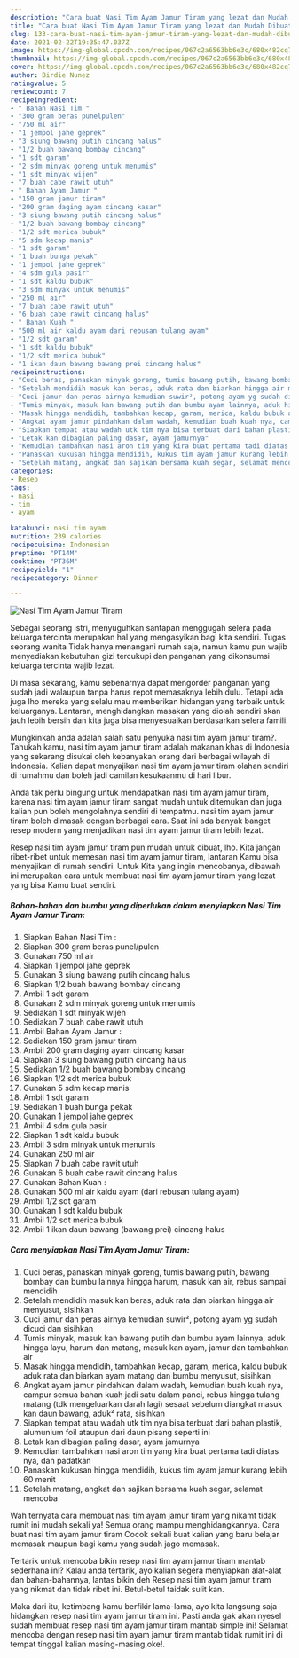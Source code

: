 ```yaml
---
description: "Cara buat Nasi Tim Ayam Jamur Tiram yang lezat dan Mudah Dibuat"
title: "Cara buat Nasi Tim Ayam Jamur Tiram yang lezat dan Mudah Dibuat"
slug: 133-cara-buat-nasi-tim-ayam-jamur-tiram-yang-lezat-dan-mudah-dibuat
date: 2021-02-22T19:35:47.037Z
image: https://img-global.cpcdn.com/recipes/067c2a6563bb6e3c/680x482cq70/nasi-tim-ayam-jamur-tiram-foto-resep-utama.jpg
thumbnail: https://img-global.cpcdn.com/recipes/067c2a6563bb6e3c/680x482cq70/nasi-tim-ayam-jamur-tiram-foto-resep-utama.jpg
cover: https://img-global.cpcdn.com/recipes/067c2a6563bb6e3c/680x482cq70/nasi-tim-ayam-jamur-tiram-foto-resep-utama.jpg
author: Birdie Nunez
ratingvalue: 5
reviewcount: 7
recipeingredient:
- " Bahan Nasi Tim "
- "300 gram beras punelpulen"
- "750 ml air"
- "1 jempol jahe geprek"
- "3 siung bawang putih cincang halus"
- "1/2 buah bawang bombay cincang"
- "1 sdt garam"
- "2 sdm minyak goreng untuk menumis"
- "1 sdt minyak wijen"
- "7 buah cabe rawit utuh"
- " Bahan Ayam Jamur "
- "150 gram jamur tiram"
- "200 gram daging ayam cincang kasar"
- "3 siung bawang putih cincang halus"
- "1/2 buah bawang bombay cincang"
- "1/2 sdt merica bubuk"
- "5 sdm kecap manis"
- "1 sdt garam"
- "1 buah bunga pekak"
- "1 jempol jahe geprek"
- "4 sdm gula pasir"
- "1 sdt kaldu bubuk"
- "3 sdm minyak untuk menumis"
- "250 ml air"
- "7 buah cabe rawit utuh"
- "6 buah cabe rawit cincang halus"
- " Bahan Kuah "
- "500 ml air kaldu ayam dari rebusan tulang ayam"
- "1/2 sdt garam"
- "1 sdt kaldu bubuk"
- "1/2 sdt merica bubuk"
- "1 ikan daun bawang bawang prei cincang halus"
recipeinstructions:
- "Cuci beras, panaskan minyak goreng, tumis bawang putih, bawang bombay dan bumbu lainnya hingga harum, masuk kan air, rebus sampai mendidih"
- "Setelah mendidih masuk kan beras, aduk rata dan biarkan hingga air menyusut, sisihkan"
- "Cuci jamur dan peras airnya kemudian suwir², potong ayam yg sudah dicuci dan sisihkan"
- "Tumis minyak, masuk kan bawang putih dan bumbu ayam lainnya, aduk hingga layu, harum dan matang, masuk kan ayam, jamur dan tambahkan air"
- "Masak hingga mendidih, tambahkan kecap, garam, merica, kaldu bubuk aduk rata dan biarkan ayam matang dan bumbu menyusut, sisihkan"
- "Angkat ayam jamur pindahkan dalam wadah, kemudian buah kuah nya, campur semua bahan kuah jadi satu dalam panci, rebus hingga tulang matang (tdk mengeluarkan darah lagi) sesaat sebelum diangkat masuk kan daun bawang, aduk² rata, sisihkan"
- "Siapkan tempat atau wadah utk tim nya bisa terbuat dari bahan plastik, alumunium foil ataupun dari daun pisang seperti ini"
- "Letak kan dibagian paling dasar, ayam jamurnya"
- "Kemudian tambahkan nasi aron tim yang kira buat pertama tadi diatas nya, dan padatkan"
- "Panaskan kukusan hingga mendidih, kukus tim ayam jamur kurang lebih 60 menit"
- "Setelah matang, angkat dan sajikan bersama kuah segar, selamat mencoba"
categories:
- Resep
tags:
- nasi
- tim
- ayam

katakunci: nasi tim ayam 
nutrition: 239 calories
recipecuisine: Indonesian
preptime: "PT14M"
cooktime: "PT36M"
recipeyield: "1"
recipecategory: Dinner

---
```



![Nasi Tim Ayam Jamur Tiram](https://img-global.cpcdn.com/recipes/067c2a6563bb6e3c/680x482cq70/nasi-tim-ayam-jamur-tiram-foto-resep-utama.jpg)

Sebagai seorang istri, menyuguhkan santapan menggugah selera pada keluarga tercinta merupakan hal yang mengasyikan bagi kita sendiri. Tugas seorang  wanita Tidak hanya menangani rumah saja, namun kamu pun wajib menyediakan kebutuhan gizi tercukupi dan panganan yang dikonsumsi keluarga tercinta wajib lezat.

Di masa  sekarang, kamu sebenarnya dapat mengorder panganan yang sudah jadi walaupun tanpa harus repot memasaknya lebih dulu. Tetapi ada juga lho mereka yang selalu mau memberikan hidangan yang terbaik untuk keluarganya. Lantaran, menghidangkan masakan yang diolah sendiri akan jauh lebih bersih dan kita juga bisa menyesuaikan berdasarkan selera famili. 



Mungkinkah anda adalah salah satu penyuka nasi tim ayam jamur tiram?. Tahukah kamu, nasi tim ayam jamur tiram adalah makanan khas di Indonesia yang sekarang disukai oleh kebanyakan orang dari berbagai wilayah di Indonesia. Kalian dapat menyajikan nasi tim ayam jamur tiram olahan sendiri di rumahmu dan boleh jadi camilan kesukaanmu di hari libur.

Anda tak perlu bingung untuk mendapatkan nasi tim ayam jamur tiram, karena nasi tim ayam jamur tiram sangat mudah untuk ditemukan dan juga kalian pun boleh mengolahnya sendiri di tempatmu. nasi tim ayam jamur tiram boleh dimasak dengan berbagai cara. Saat ini ada banyak banget resep modern yang menjadikan nasi tim ayam jamur tiram lebih lezat.

Resep nasi tim ayam jamur tiram pun mudah untuk dibuat, lho. Kita jangan ribet-ribet untuk memesan nasi tim ayam jamur tiram, lantaran Kamu bisa menyajikan di rumah sendiri. Untuk Kita yang ingin mencobanya, dibawah ini merupakan cara untuk membuat nasi tim ayam jamur tiram yang lezat yang bisa Kamu buat sendiri.

<!--inarticleads1-->

##### Bahan-bahan dan bumbu yang diperlukan dalam menyiapkan Nasi Tim Ayam Jamur Tiram:

1. Siapkan  Bahan Nasi Tim :
1. Siapkan 300 gram beras punel/pulen
1. Gunakan 750 ml air
1. Siapkan 1 jempol jahe geprek
1. Gunakan 3 siung bawang putih cincang halus
1. Siapkan 1/2 buah bawang bombay cincang
1. Ambil 1 sdt garam
1. Gunakan 2 sdm minyak goreng untuk menumis
1. Sediakan 1 sdt minyak wijen
1. Sediakan 7 buah cabe rawit utuh
1. Ambil  Bahan Ayam Jamur :
1. Sediakan 150 gram jamur tiram
1. Ambil 200 gram daging ayam cincang kasar
1. Siapkan 3 siung bawang putih cincang halus
1. Sediakan 1/2 buah bawang bombay cincang
1. Siapkan 1/2 sdt merica bubuk
1. Gunakan 5 sdm kecap manis
1. Ambil 1 sdt garam
1. Sediakan 1 buah bunga pekak
1. Gunakan 1 jempol jahe geprek
1. Ambil 4 sdm gula pasir
1. Siapkan 1 sdt kaldu bubuk
1. Ambil 3 sdm minyak untuk menumis
1. Gunakan 250 ml air
1. Siapkan 7 buah cabe rawit utuh
1. Gunakan 6 buah cabe rawit cincang halus
1. Gunakan  Bahan Kuah :
1. Gunakan 500 ml air kaldu ayam (dari rebusan tulang ayam)
1. Ambil 1/2 sdt garam
1. Gunakan 1 sdt kaldu bubuk
1. Ambil 1/2 sdt merica bubuk
1. Ambil 1 ikan daun bawang (bawang prei) cincang halus




<!--inarticleads2-->

##### Cara menyiapkan Nasi Tim Ayam Jamur Tiram:

1. Cuci beras, panaskan minyak goreng, tumis bawang putih, bawang bombay dan bumbu lainnya hingga harum, masuk kan air, rebus sampai mendidih
1. Setelah mendidih masuk kan beras, aduk rata dan biarkan hingga air menyusut, sisihkan
1. Cuci jamur dan peras airnya kemudian suwir², potong ayam yg sudah dicuci dan sisihkan
1. Tumis minyak, masuk kan bawang putih dan bumbu ayam lainnya, aduk hingga layu, harum dan matang, masuk kan ayam, jamur dan tambahkan air
1. Masak hingga mendidih, tambahkan kecap, garam, merica, kaldu bubuk aduk rata dan biarkan ayam matang dan bumbu menyusut, sisihkan
1. Angkat ayam jamur pindahkan dalam wadah, kemudian buah kuah nya, campur semua bahan kuah jadi satu dalam panci, rebus hingga tulang matang (tdk mengeluarkan darah lagi) sesaat sebelum diangkat masuk kan daun bawang, aduk² rata, sisihkan
1. Siapkan tempat atau wadah utk tim nya bisa terbuat dari bahan plastik, alumunium foil ataupun dari daun pisang seperti ini
1. Letak kan dibagian paling dasar, ayam jamurnya
1. Kemudian tambahkan nasi aron tim yang kira buat pertama tadi diatas nya, dan padatkan
1. Panaskan kukusan hingga mendidih, kukus tim ayam jamur kurang lebih 60 menit
1. Setelah matang, angkat dan sajikan bersama kuah segar, selamat mencoba




Wah ternyata cara membuat nasi tim ayam jamur tiram yang nikamt tidak rumit ini mudah sekali ya! Semua orang mampu menghidangkannya. Cara buat nasi tim ayam jamur tiram Cocok sekali buat kalian yang baru belajar memasak maupun bagi kamu yang sudah jago memasak.

Tertarik untuk mencoba bikin resep nasi tim ayam jamur tiram mantab sederhana ini? Kalau anda tertarik, ayo kalian segera menyiapkan alat-alat dan bahan-bahannya, lantas bikin deh Resep nasi tim ayam jamur tiram yang nikmat dan tidak ribet ini. Betul-betul taidak sulit kan. 

Maka dari itu, ketimbang kamu berfikir lama-lama, ayo kita langsung saja hidangkan resep nasi tim ayam jamur tiram ini. Pasti anda gak akan nyesel sudah membuat resep nasi tim ayam jamur tiram mantab simple ini! Selamat mencoba dengan resep nasi tim ayam jamur tiram mantab tidak rumit ini di tempat tinggal kalian masing-masing,oke!.

